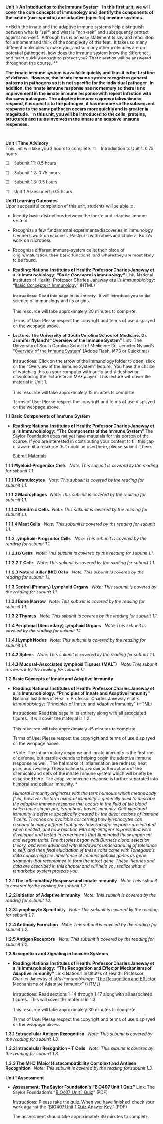 **Unit 1: An Introduction to the Immune System** <span id="1"></span> 
**In this first unit, we will cover the core concepts of immunology and
identify the components of the innate (non-specific) and adaptive
(specific) immune systems.**  

**Both the innate and the adaptive immune systems help distinguish
between what is “self” and what is “non-self” and subsequently protect
against non-self.  Although this is an easy statement to say and read,
stop for a moment and think of the complexity of this feat.  It takes so
many different molecules to make you, and so many other molecules are on
potential pathogens, how does the immune system know the difference, and
react quickly enough to protect you? That question will be answered
throughout this course. **

**The innate immune system is available quickly and thus it is the first
line of defense.  However, the innate immune system recognizes general
patterns in pathogens so it is not specific for the individual pathogen.
In addition, the innate immune response has no memory so there is no
improvement in the innate immune response with repeat infection with the
same pathogen.  The adaptive immune response takes time to respond, it
is specific to the pathogen, it has memory so the subsequent response to
the same pathogen occurs more quickly and is greater in magnitude.   In
this unit, you will be introduced to the cells, proteins, structures and
fluids involved in the innate and adaptive immune responses.**

 

<span style="display: none;"> </span>
**Unit 1 Time Advisory**  
This unit will take you 3 hours to complete.
☐    Introduction to Unit 1: 0.75 hours

☐    Subunit 1.1: 0.5 hours

☐    Subunit 1.2: 0.75 hours

☐    Subunit 1.3: 0.5 hours

☐    Unit 1 Assessment: 0.5 hours

**Unit1 Learning Outcomes**  
Upon successful completion of this unit, students will be able to:

-   Identify basic distinctions between the innate and adaptive immune
    system.
-   Recognize a few fundamental experiments/discoveries in immunology
    (Jenner’s work on vaccines, Pasteur’s with rabies and cholera,
    Koch’s work on microbes).
-   Recognize different immune-system cells: their place of
    origin/maturation, their basic functions, and where they are most
    likely to be found.

-   **Reading: National Institutes of Health: Professor Charles Janeway
    et al.’s Immunobiology: “Basic Concepts in Immunology”**
    Link: National Institutes of Health: Professor Charles Janeway et
    al.’s *Immunobiology*: “[Basic Concepts in
    Immunology](http://www.ncbi.nlm.nih.gov/bookshelf/br.fcgi?book=imm&part=A35)”
    (HTML)  
        
     Instructions: Read this page in its entirety.  It will introduce
    you to the science of immunology and its origins.  
        
     This resource will take approximately 30 minutes to complete.  
      
     Terms of Use: Please respect the copyright and terms of use
    displayed on the webpage above.

-   **Lecture: The University of South Carolina School of Medicine: Dr.
    Jennifer Nyland’s “Overview of the Immune System”**
    Link: The University of South Carolina School of Medicine: Dr. 
    Jennifer Nyland’s “[Overview of the Immune
    System](http://media.med.sc.edu/microbiology2009/)” (Adobe Flash,
    MP3 or Quicktime)  
        
     Instructions: Click on the arrow of the Immunology folder to open,
    click on the “Overview of the Immune System” lecture.  You have the
    choice of watching this on your computer with audio and slideshow or
    downloading the lecture to an MP3 player.  This lecture will cover
    the material in Unit 1.  
        
     This resource will take approximately 15 minutes to complete.  
      
     Terms of Use: Please respect the copyright and terms of use
    displayed on the webpage above.

**1.1 Basic Components of Immune System** <span id="1.1"></span> 
-   **Reading: National Institutes of Health: Professor Charles Janeway
    et al.’s Immunobiology: “The Components of the Immune System”**
    The Saylor Foundation does not yet have materials for this portion
    of the course. If you are interested in contributing your content to
    fill this gap or aware of a resource that could be used here, please
    submit it here.

    [Submit Materials](/contribute/)

**1.1.1 Myeloid-Progenitor Cells** <span id="1.1.1"></span> 
*Note: This subunit is covered by the reading for subunit 1.1.*

**1.1.1.1 Granulocytes** <span id="1.1.1.1"></span> 
*Note: This subunit is covered by the reading for subunit 1.1.*

**1.1.1.2 Macrophages** <span id="1.1.1.2"></span> 
*Note: This subunit is covered by the reading for subunit 1.1.*

**1.1.1.3 Dendritic Cells** <span id="1.1.1.3"></span> 
*Note: This subunit is covered by the reading for subunit 1.1.*

**1.1.1.4 Mast Cells** <span id="1.1.1.4"></span> 
*Note: This subunit is covered by the reading for subunit 1.1.*

**1.1.2 Lymphoid-Progenitor Cells** <span id="1.1.2"></span> 
*Note: This subunit is covered by the reading for subunit 1.1.*

**1.1.2.1 B Cells** <span id="1.1.2.1"></span> 
*Note: This subunit is covered by the reading for subunit 1.1.*

**1.1.2.2 T Cells** <span id="1.1.2.2"></span> 
*Note: This subunit is covered by the reading for subunit 1.1.*

**1.1.2.3 Natural Killer (NK) Cells** <span id="1.1.2.3"></span> 
*Note: This subunit is covered by the reading for subunit 1.1.*

**1.1.3 Central (Primary) Lymphoid Organs** <span id="1.1.3"></span> 
*Note: This subunit is covered by the reading for subunit 1.1.*

**1.1.3.1 Bone Marrow** <span id="1.1.3.1"></span> 
*Note: This subunit is covered by the reading for subunit 1.1.*

**1.1.3.2 Thymus** <span id="1.1.3.2"></span> 
*Note: This subunit is covered by the reading for subunit 1.1.*

**1.1.4 Peripheral (Secondary) Lymphoid Organs** <span
id="1.1.4"></span> 
*Note: This subunit is covered by the reading for subunit 1.1.*

**1.1.4.1 Lymph Nodes** <span id="1.1.4.1"></span> 
*Note: This subunit is covered by the reading for subunit 1.1.*

**1.1.4.2 Spleen** <span id="1.1.4.2"></span> 
*Note: This subunit is covered by the reading for subunit 1.1.*

**1.1.4.3 Mucosal-Associated Lymphoid Tissues (MALT)** <span
id="1.1.4.3"></span> 
*Note: This subunit is covered by the reading for subunit 1.1.*

**1.2 Basic Concepts of Innate and Adaptive Immunity** <span
id="1.2"></span> 
-   **Reading: National Institutes of Health: Professor Charles Janeway
    et al.’s Immunobiology: “Principles of Innate and Adaptive
    Immunity”**
    National Institutes of Health: Professor Charles Janeway et al.’s
    *Immunobiology*: “[Principles of Innate and Adaptive
    Immunity](http://www.ncbi.nlm.nih.gov/bookshelf/br.fcgi?book=imm&part=A53)”
    (HTML)  
      
     Instructions: Read this page in its entirety along with all
    associated figures.  It will cover the material in 1.2.  
        
     This resource will take approximately 45 minutes to complete.  
      
     Terms of Use: Please respect the copyright and terms of use
    displayed on the webpage above.  
      
     *Note: The inflammatory response and innate immunity is the first
    line of defense, but its role extends to helping begin the adaptive
    immune response as well.  The hallmarks of inflammation are redness,
    heat, pain, and swelling. These hallmarks are due to the actions of
    the chemicals and cells of the innate immune system which will
    briefly be described here. The adaptive immune response is further
    separated into humoral and cellular immunity. *

    *Humoral immunity originates with the term humours which means body
    fluid, however the term humoral immunity is generally used to
    describe the adaptive immune response that occurs in the fluid of
    the blood, which more simply put, is antibody based immunity.
    Cell-mediated immunity is defense specifically created by the direct
    actions of immune T cells. Theories are available concerning how
    lymphocytes can respond to many different antigens  how specific
    responss are initiated when needed, and how reaction with
    self-antigens is prevented were developed and tested in experiments
    that illuminated these important and elegant traits. The theories
    began with Burnet’s clonal selection theory, and were advanced with
    Medawar’s understanding of tolerance to self, and then final
    elucidation of these traits came with Tonegawa’s data concerning the
    inheritance of immunoglobulin genes as gene segments that recombined
    to form the intact gene. These theories and data are described in
    this chapter and will help you realize what a remarkable system
    protects you.*

**1.2.1 The Inflammatory Response and Innate Immunity** <span
id="1.2.1"></span> 
*Note: This subunit is covered by the reading for subunit 1.2.*

**1.2.2 Initiation of Adaptive Immunity** <span id="1.2.2"></span> 
*Note: This subunit is covered by the reading for subunit 1.2.*

**1.2.3 Lymphocyte Specificity** <span id="1.2.3"></span> 
*Note: This subunit is covered by the reading for subunit 1.2.*

**1.2.4 Antibody Formation** <span id="1.2.4"></span> 
*Note: This subunit is covered by the reading for subunit 1.2.*

**1.2.5 Antigen Receptors** <span id="1.2.5"></span> 
*Note: This subunit is covered by the reading for subunit 1.2.*

**1.3 Recognition and Signaling in Immune Systems** <span
id="1.3"></span> 
-   **Reading: National Institutes of Health: Professor Charles Janeway
    et al.’s Immunobiology: “The Recognition and Effector Mechanisms of
    Adaptive Immunity”**
    Link: National Institutes of Health: Professor Charles Janeway et
    al.’s *Immunobiology*: “[The Recognition and Effector Mechanisms of
    Adaptive
    Immunity](http://www.ncbi.nlm.nih.gov/bookshelf/br.fcgi?book=imm&part=A75#A77)”
    (HTML)  
        
     Instructions: Read sections 1-14 through 1-17 along with all
    associated figures.  This will cover the material in 1.3.  
        
     This resource will take approximately 30 minutes to complete.  
      
     Terms of Use: Please respect the copyright and terms of use
    displayed on the webpage above.

**1.3.1 Extracellular Antigen Recognition** <span id="1.3.1"></span> 
*Note: This subunit is covered by the reading for subunit 1.3.*

**1.3.2 Intracellular Recognition – T Cells** <span id="1.3.2"></span> 
*Note: This subunit is covered by the reading for subunit 1.3.*

**1.3.3 The MHC (Major Histocompatibility Complex) and Antigen
Recognition** <span id="1.3.3"></span> 
*Note: This subunit is covered by the reading for subunit 1.3.*

**Unit 1 Assessment** <span id="1.4"></span> 
-   **Assessment: The Saylor Foundation's "BIO407 Unit 1 Quiz"**
    Link: The Saylor Foundation's "[BIO407 Unit 1
    Quiz](https://resources.saylor.org/archived/wp-content/uploads/2012/11/BIO407-Unit-1-Quiz-FINAL.pdf)"
    (PDF)  
      
     Instructions: Please take the quiz. When you have finished, check
    your work against the "[BIO407 Unit 1 Quiz Answer
    Key](https://resources.saylor.org/archived/wp-content/uploads/2012/11/BIO407-Unit-1-Quiz-Answer-Key-FINAL.pdf)."
    (PDF)  
      
     The assessment should take approximately 30 minutes to complete.


